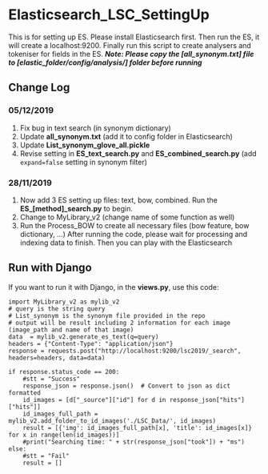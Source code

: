 # Elasticsearch_LSC_SettingUp
This is for setting up ES. Please install Elasticsearch first. Then run the ES, it will create a localhost:9200. Finally run this script to create analysers and tokeniser for fields in the ES.
***Note: Please copy the [all_synonym.txt] file to [elastic_folder/config/analysis/] folder before running***

## Change Log

### 05/12/2019
1. Fix bug in text search (in synonym dictionary)
2. Update **all_synonym.txt** (add it to config folder in Elasticsearch)
3. Update **List_synonym_glove_all.pickle**
4. Revise setting in **ES_text_search.py** and **ES_combined_search.py** (add ```expand=false``` setting in synonym filter)

### 28/11/2019
1. Now add 3 ES setting up files: text, bow, combined. Run the **ES_[method]_search.py** to begin.
2. Change to MyLibrary_v2 (change name of some function as well)
3. Run the Process_BOW to create all necessary files (bow feature, bow dictionary, ...)
After running the code, please wait for processing and indexing data to finish. Then you can play with the Elasticsearch

## Run with Django
If you want to run it with Django, in the **views.py**, use this code:

```
import MyLibrary_v2 as mylib_v2
# query is the string query
# List_synonym is the synonym file provided in the repo
# output will be result including 2 information for each image (image_path and name of that image)
data  = mylib_v2.generate_es_text(q=query)
headers = {"Content-Type": "application/json"}
response = requests.post("http://localhost:9200/lsc2019/_search", headers=headers, data=data)

if response.status_code == 200:
	#stt = "Success"
	response_json = response.json()  # Convert to json as dict formatted
	id_images = [d["_source"]["id"] for d in response_json["hits"]["hits"]]
	id_images_full_path = mylib_v2.add_folder_to_id_images('./LSC_Data/', id_images)
	result = [{'img': id_images_full_path[x], 'title': id_images[x]} for x in range(len(id_images))]
	#print("Searching time: " + str(response_json["took"]) + "ms")
else:
	#stt = "Fail"
	result = []

```
